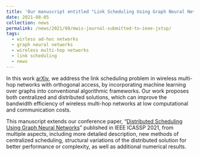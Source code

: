 ```yaml
---
title: 'Our manuscript entitled "Link Scheduling Using Graph Neural Networks" is submitted to IEEE Journal on Selected Topics in Signal Processing.'
date: 2021-08-05
collection: news
permalink: /news/2021/08/mwis-journal-submitted-to-ieee-jstsp/
tags:
  - wirless ad-hoc networks
  - graph neural networks
  - wireless multi-hop networks
  - link scheduling
  - news
---
```


In this work [arXiv](https://arxiv.org/abs/2109.05536), we address the link scheduling problem in wireless multi-hop networks with orthogonal access, by incorporating machine learning over graphs into conventional algorithmic frameworks. Our work proposes both centralized and distributed solutions, which can improve the bandwidth efficiency of wireless multi-hop networks at low computational and communication costs. 

This manuscript extends our conference paper, “[Distributed Scheduling Using Graph Neural Networks](/posts/2021/06/mwis-presented-icassp-2021/)” published in IEEE ICASSP 2021, from multiple aspects, including more detailed description, new methods of centralized scheduling, structural variations of the distributed solution for better performance or complexity, as well as additional numerical results. 


